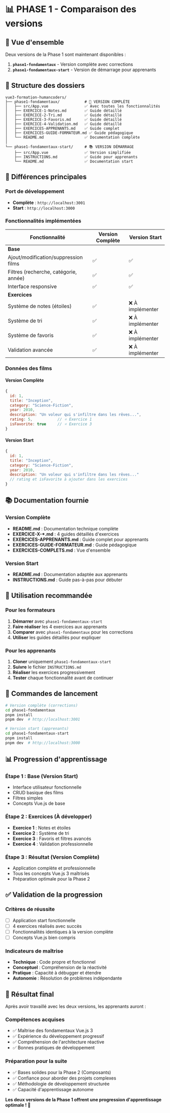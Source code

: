 # 📊 PHASE 1 - Comparaison des versions

## 🎯 Vue d'ensemble

Deux versions de la Phase 1 sont maintenant disponibles :

1. **`phase1-fondamentaux`** - Version complète avec corrections
2. **`phase1-fondamentaux-start`** - Version de démarrage pour apprenants

## 📁 Structure des dossiers

```
vue3-formation-humancoders/
├── phase1-fondamentaux/           # 🎯 VERSION COMPLÈTE
│   ├── src/App.vue                ✅ Avec toutes les fonctionnalités
│   ├── EXERCICE-1-Notes.md        ✅ Guide détaillé
│   ├── EXERCICE-2-Tri.md          ✅ Guide détaillé
│   ├── EXERCICE-3-Favoris.md      ✅ Guide détaillé
│   ├── EXERCICE-4-Validation.md   ✅ Guide détaillé
│   ├── EXERCICES-APPRENANTS.md    ✅ Guide complet
│   ├── EXERCICES-GUIDE-FORMATEUR.md ✅ Guide pédagogique
│   └── README.md                  ✅ Documentation complète
│
└── phase1-fondamentaux-start/     # 📚 VERSION DÉMARRAGE
    ├── src/App.vue                ✅ Version simplifiée
    ├── INSTRUCTIONS.md            ✅ Guide pour apprenants
    └── README.md                  ✅ Documentation start
```

## 🔄 Différences principales

### **Port de développement**
- **Complète** : `http://localhost:3001`
- **Start** : `http://localhost:3000`

### **Fonctionnalités implémentées**

| Fonctionnalité | Version Complète | Version Start |
|----------------|------------------|---------------|
| **Base** | | |
| Ajout/modification/suppression films | ✅ | ✅ |
| Filtres (recherche, catégorie, année) | ✅ | ✅ |
| Interface responsive | ✅ | ✅ |
| **Exercices** | | |
| Système de notes (étoiles) | ✅ | ❌ À implémenter |
| Système de tri | ✅ | ❌ À implémenter |
| Système de favoris | ✅ | ❌ À implémenter |
| Validation avancée | ✅ | ❌ À implémenter |

### **Données des films**

#### **Version Complète**
```javascript
{
  id: 1,
  title: "Inception",
  category: "Science-Fiction",
  year: 2010,
  description: "Un voleur qui s'infiltre dans les rêves...",
  rating: 5,           // ⭐ Exercice 1
  isFavorite: true     // ⭐ Exercice 3
}
```

#### **Version Start**
```javascript
{
  id: 1,
  title: "Inception",
  category: "Science-Fiction",
  year: 2010,
  description: "Un voleur qui s'infiltre dans les rêves..."
  // rating et isFavorite à ajouter dans les exercices
}
```

## 📚 Documentation fournie

### **Version Complète**
- **README.md** : Documentation technique complète
- **EXERCICE-X-*.md** : 4 guides détaillés d'exercices
- **EXERCICES-APPRENANTS.md** : Guide complet pour apprenants
- **EXERCICES-GUIDE-FORMATEUR.md** : Guide pédagogique
- **EXERCICES-COMPLETS.md** : Vue d'ensemble

### **Version Start**
- **README.md** : Documentation adaptée aux apprenants
- **INSTRUCTIONS.md** : Guide pas-à-pas pour débuter

## 🎯 Utilisation recommandée

### **Pour les formateurs**
1. **Démarrer** avec `phase1-fondamentaux-start`
2. **Faire réaliser** les 4 exercices aux apprenants
3. **Comparer** avec `phase1-fondamentaux` pour les corrections
4. **Utiliser** les guides détaillés pour expliquer

### **Pour les apprenants**
1. **Cloner** uniquement `phase1-fondamentaux-start`
2. **Suivre** le fichier `INSTRUCTIONS.md`
3. **Réaliser** les exercices progressivement
4. **Tester** chaque fonctionnalité avant de continuer

## 🚀 Commandes de lancement

```bash
# Version complète (corrections)
cd phase1-fondamentaux
pnpm install
pnpm dev  # http://localhost:3001

# Version start (apprenants)
cd phase1-fondamentaux-start
pnpm install
pnpm dev  # http://localhost:3000
```

## 📊 Progression d'apprentissage

### **Étape 1 : Base (Version Start)**
- Interface utilisateur fonctionnelle
- CRUD basique des films
- Filtres simples
- Concepts Vue.js de base

### **Étape 2 : Exercices (À développer)**
- **Exercice 1** : Notes et étoiles
- **Exercice 2** : Système de tri
- **Exercice 3** : Favoris et filtres avancés
- **Exercice 4** : Validation professionnelle

### **Étape 3 : Résultat (Version Complète)**
- Application complète et professionnelle
- Tous les concepts Vue.js 3 maîtrisés
- Préparation optimale pour la Phase 2

## ✅ Validation de la progression

### **Critères de réussite**
- [ ] Application start fonctionnelle
- [ ] 4 exercices réalisés avec succès
- [ ] Fonctionnalités identiques à la version complète
- [ ] Concepts Vue.js bien compris

### **Indicateurs de maîtrise**
- **Technique** : Code propre et fonctionnel
- **Conceptuel** : Compréhension de la réactivité
- **Pratique** : Capacité à débugger et étendre
- **Autonomie** : Résolution de problèmes indépendante

## 🎉 Résultat final

Après avoir travaillé avec les deux versions, les apprenants auront :

### **Compétences acquises**
- ✅ Maîtrise des fondamentaux Vue.js 3
- ✅ Expérience du développement progressif
- ✅ Compréhension de l'architecture réactive
- ✅ Bonnes pratiques de développement

### **Préparation pour la suite**
- ✅ Bases solides pour la Phase 2 (Composants)
- ✅ Confiance pour aborder des projets complexes
- ✅ Méthodologie de développement structurée
- ✅ Capacité d'apprentissage autonome

**Les deux versions de la Phase 1 offrent une progression d'apprentissage optimale ! 🚀**
